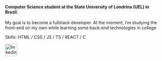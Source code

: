 #### Computer Science student at the State University of Londrina (UEL) in Brazil.
My goal is to become a fullstack developer. At the moment, i'm studying the front-end on my own while learning some back-end technologies in college

Skills:  HTML / CSS / JS / TS / REACT / C

[<img src='https://cdn.jsdelivr.net/npm/simple-icons@3.0.1/icons/linkedin.svg' alt='linkedin' height='40'>](https://www.linkedin.com/in/brunoperesfl/)  
